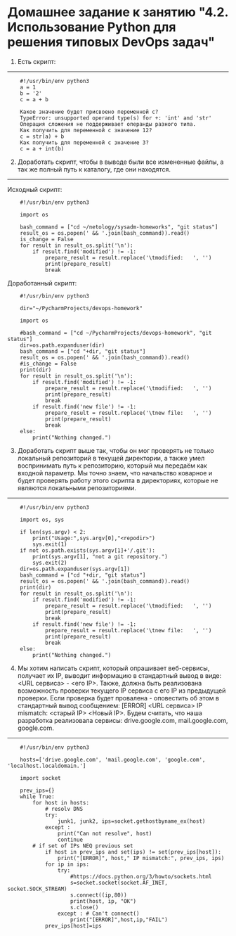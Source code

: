 Домашнее задание к занятию "4.2. Использование Python для решения типовых DevOps задач"
===

1.  Есть скрипт:
---
		#!/usr/bin/env python3
		a = 1
		b = '2'
		c = a + b

		Какое значение будет присвоено переменной c?
		TypeError: unsupported operand type(s) for +: 'int' and 'str'
		Операция сложения не поддерживает операнды разного типа.  
		Как получить для переменной c значение 12?  
		c = str(a) + b
		Как получить для переменной c значение 3?  
		c = a + int(b)

2. Доработать скрипт, чтобы в выводе были все измененные файлы, а так же полный путь к каталогу, где они находятся.
---
Исходный скрипт:

		#!/usr/bin/env python3
		
		import os
		
		bash_command = ["cd ~/netology/sysadm-homeworks", "git status"]
		result_os = os.popen(' && '.join(bash_command)).read()
		is_change = False
		for result in result_os.split('\n'):
		    if result.find('modified') != -1:
		        prepare_result = result.replace('\tmodified:   ', '')
		        print(prepare_result)
		        break

Доработанный скрипт:

		#!/usr/bin/env python3

		dir="~/PycharmProjects/devops-homework"

		import os

		#bash_command = ["cd ~/PycharmProjects/devops-homework", "git status"]
		dir=os.path.expanduser(dir)
		bash_command = ["cd "+dir, "git status"]
		result_os = os.popen(' && '.join(bash_command)).read()
		#is_change = False
		print(dir)
		for result in result_os.split('\n'):
		    if result.find('modified') != -1:
		        prepare_result = result.replace('\tmodified:   ', '')
		        print(prepare_result)
		        break
		    if result.find('new file') != -1:
		        prepare_result = result.replace('\tnew file:   ', '')
		        print(prepare_result)
		        break
		else:
		    print("Nothing changed.")

3. Доработать скрипт выше так, чтобы он мог проверять не только локальный репозиторий в текущей директории, а также умел воспринимать путь к репозиторию, который мы передаём как входной параметр. Мы точно знаем, что начальство коварное и будет проверять работу этого скрипта в директориях, которые не являются локальными репозиториями.
---

		#!/usr/bin/env python3

		import os, sys

		if len(sys.argv) < 2:
		    print("Usage:",sys.argv[0],"<repodir>")
		    sys.exit(1)
		if not os.path.exists(sys.argv[1]+'/.git'):
		    print(sys.argv[1], "not a git repository.")
		    sys.exit(2)
		dir=os.path.expanduser(sys.argv[1])
		bash_command = ["cd "+dir, "git status"]
		result_os = os.popen(' && '.join(bash_command)).read()
		print(dir)
		for result in result_os.split('\n'):
		    if result.find('modified') != -1:
		        prepare_result = result.replace('\tmodified:   ', '')
		        print(prepare_result)
		        break
		    if result.find('new file') != -1:
		        prepare_result = result.replace('\tnew file:   ', '')
		        print(prepare_result)
		        break
		else:
		    print("Nothing changed.")

4. Мы хотим написать скрипт, который опрашивает веб-сервисы, получает их IP, выводит информацию в стандартный вывод в виде: <URL сервиса> - <его IP>. Также, должна быть реализована возможность проверки текущего IP сервиса c его IP из предыдущей проверки. Если проверка будет провалена - оповестить об этом в стандартный вывод сообщением: [ERROR] <URL сервиса> IP mismatch: <старый IP> <Новый IP>. Будем считать, что наша разработка реализовала сервисы: drive.google.com, mail.google.com, google.com.
---

		#!/usr/bin/env python3

		hosts=['drive.google.com', 'mail.google.com', 'google.com', 'localhost.localdomain.']

		import socket

		prev_ips={}
		while True:
		    for host in hosts:
		        # resolv DNS
		        try:
		            junk1, junk2, ips=socket.gethostbyname_ex(host)
		        except :
		            print("Can not resolve", host)
		            continue
			# if set of IPs NEQ previous set
		        if host in prev_ips and set(ips) != set(prev_ips[host]):
		            print("[ERROR]", host," IP mismatch:", prev_ips, ips)
		        for ip in ips:
		            try:
		                #https://docs.python.org/3/howto/sockets.html
		                s=socket.socket(socket.AF_INET, socket.SOCK_STREAM)
		                s.connect((ip,80))
		                print(host, ip, "OK")
		                s.close()
		            except : # Can't connect()
		                print("[ERROR]",host,ip,"FAIL")
		        prev_ips[host]=ips
